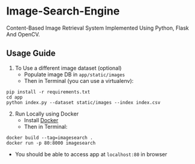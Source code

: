 # Image-Search-Engine
Content-Based Image Retrieval System Implemented Using Python, Flask And OpenCV.

## Usage Guide
1. To Use a different image dataset (optional)
    * Populate image DB in `app/static/images`
    * Then in Terminal (you can use a virtualenv): 
```
pip install -r requirements.txt
cd app
python index.py --dataset static/images --index index.csv
```

2. Run Locally using Docker
    * Install [Docker](https://docs.docker.com/install/#supported-platforms)
    * Then in Terminal:
```
docker build --tag=imagesearch .
docker run -p 80:8000 imagesearch
```
* You should be able to access app at `localhost:80` in browser
